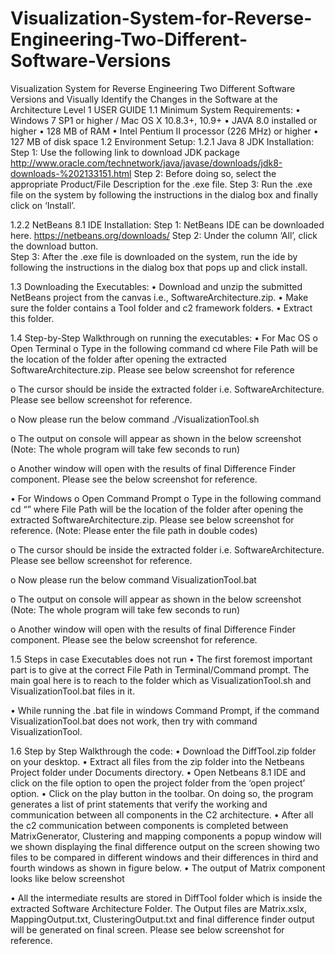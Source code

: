 # Visualization-System-for-Reverse-Engineering-Two-Different-Software-Versions
Visualization System for Reverse Engineering Two Different Software Versions and Visually Identify the Changes in the Software at the Architecture Level
1	USER GUIDE
1.1	Minimum System Requirements:
•	Windows 7 SP1 or higher / Mac OS X 10.8.3+, 10.9+ 
•	JAVA 8.0 installed or higher 
•	128 MB of RAM 
•	Intel Pentium II processor (226 MHz) or higher
•	127 MB of disk space
1.2	Environment Setup:
1.2.1	Java 8 JDK Installation:
Step 1: Use the following link to download JDK package
http://www.oracle.com/technetwork/java/javase/downloads/jdk8-downloads-%202133151.html
Step 2: Before doing so, select the appropriate Product/File Description for the .exe file. 
Step 3: Run the .exe file on the system by following the instructions in the dialog box and finally click on ‘Install’. 

1.2.2	NetBeans 8.1 IDE Installation:
Step 1: NetBeans IDE can be downloaded here.  https://netbeans.org/downloads/ 
Step 2: Under the column ‘All’, click the download button.  
Step 3: After the .exe file is downloaded on the system, run the ide by following the instructions in the dialog box that pops up and click install.

1.3	Downloading the Executables: 
•	Download and unzip the submitted NetBeans project from the canvas i.e., SoftwareArchitecture.zip.
•	Make sure the folder contains a Tool folder and c2 framework folders.
•	Extract this folder.

1.4	Step-by-Step Walkthrough on running the executables:
•	For Mac OS
o	Open Terminal
o	Type in the following command 
cd <File Path> 
where File Path will be the location of the folder after opening the extracted SoftwareArchitecture.zip. Please see below screenshot for reference


o	The cursor should be inside the extracted folder i.e. SoftwareArchitecture. Please see bellow screenshot for reference.


o	Now please run the below command
./VisualizationTool.sh


o	The output on console will appear as shown in the below screenshot (Note: The whole program will take few seconds to run)


o	Another window will open with the results of final Difference Finder component. Please see the below screenshot for reference.


•	For Windows
o	Open Command Prompt
o	Type in the following command 
cd “<File Path>” 
where File Path will be the location of the folder after opening the extracted SoftwareArchitecture.zip. Please see below screenshot for reference. (Note: Please enter the file path in double codes)


o	The cursor should be inside the extracted folder i.e. SoftwareArchitecture. Please see bellow screenshot for reference.

o	Now please run the below command
VisualizationTool.bat

o	The output on console will appear as shown in the below screenshot (Note: The whole program will take few seconds to run)



o	Another window will open with the results of final Difference Finder component. Please see the below screenshot for reference.



1.5	Steps in case Executables does not run
•	The first foremost important part is to give at the correct File Path in Terminal/Command prompt. The main goal here is to reach to the folder which as VisualizationTool.sh and VisualizationTool.bat files in it.


•	While running the .bat file in windows Command Prompt, if the command VisualizationTool.bat does not work, then try with command VisualizationTool.

1.6	Step by Step Walkthrough the code:
•	Download the DiffTool.zip folder on your desktop. 
•	Extract all files from the zip folder into the Netbeans Project folder under Documents directory. 
•	Open Netbeans 8.1 IDE and click on the file option to open the project folder from the ‘open project’ option. 
•	Click on the play button in the toolbar. On doing so, the program generates a list of print statements that verify the working and communication between all components in the C2 architecture. 
•	After all the c2 communication between components is completed between MatrixGenerator, Clustering and mapping components a popup window will we shown displaying the final difference output on the screen showing two files to be compared in different windows and their differences in third and fourth windows as shown in figure below.
•	The output of Matrix component looks like below screenshot


•	All the intermediate results are stored in DiffTool folder which is inside the extracted Software Architecture Folder. The Output files are Matrix.xslx, MappingOutput.txt, ClusteringOutput.txt and final difference finder output will be generated on final screen. Please see below screenshot for reference.



